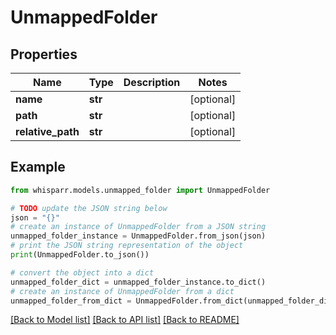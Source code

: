 # UnmappedFolder


## Properties

Name | Type | Description | Notes
------------ | ------------- | ------------- | -------------
**name** | **str** |  | [optional] 
**path** | **str** |  | [optional] 
**relative_path** | **str** |  | [optional] 

## Example

```python
from whisparr.models.unmapped_folder import UnmappedFolder

# TODO update the JSON string below
json = "{}"
# create an instance of UnmappedFolder from a JSON string
unmapped_folder_instance = UnmappedFolder.from_json(json)
# print the JSON string representation of the object
print(UnmappedFolder.to_json())

# convert the object into a dict
unmapped_folder_dict = unmapped_folder_instance.to_dict()
# create an instance of UnmappedFolder from a dict
unmapped_folder_from_dict = UnmappedFolder.from_dict(unmapped_folder_dict)
```
[[Back to Model list]](../README.md#documentation-for-models) [[Back to API list]](../README.md#documentation-for-api-endpoints) [[Back to README]](../README.md)


